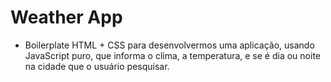 <h1>Weather App</h1>

+ Boilerplate HTML + CSS para desenvolvermos uma aplicação, usando JavaScript puro, que informa o clima, a temperatura, e se é dia ou noite na cidade que o usuário pesquisar.
